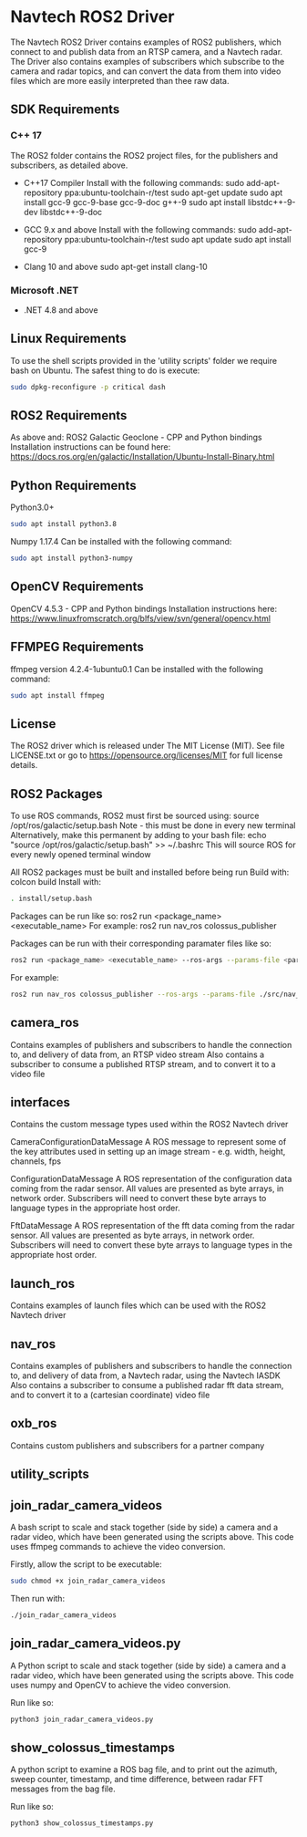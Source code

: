 # Navtech ROS2 Driver

The Navtech ROS2 Driver contains examples of ROS2 publishers, which connect to and publish data from an RTSP camera, and a Navtech radar. The Driver also contains examples of subscribers which subscribe to the camera and radar topics, and can convert the data from them into video files which are more easily interpreted than thee raw data.

## SDK Requirements

### C++ 17

The ROS2 folder contains the ROS2 project files, for the publishers and subscribers, as detailed above.

* C++17 Compiler
Install with the following commands:
sudo add-apt-repository ppa:ubuntu-toolchain-r/test
sudo apt-get update
sudo apt install gcc-9 gcc-9-base gcc-9-doc g++-9
sudo apt install libstdc++-9-dev libstdc++-9-doc 

* GCC 9.x and above
Install with the following commands:
sudo add-apt-repository ppa:ubuntu-toolchain-r/test
sudo apt update
sudo apt install gcc-9

* Clang 10 and above
sudo apt-get install clang-10

### Microsoft .NET
* .NET 4.8 and above

## Linux Requirements
To use the shell scripts provided in the 'utility scripts' folder we require bash on Ubuntu. The safest thing to do is execute:

```bash
sudo dpkg-reconfigure -p critical dash
```

## ROS2 Requirements
As above and:
ROS2 Galactic Geoclone - CPP and Python bindings
Installation instructions can be found here: https://docs.ros.org/en/galactic/Installation/Ubuntu-Install-Binary.html

## Python Requirements
Python3.0+

```bash
sudo apt install python3.8
```

Numpy 1.17.4
Can be installed with the following command:

```bash
sudo apt install python3-numpy
```

## OpenCV Requirements
OpenCV 4.5.3 - CPP and Python bindings
Installation instructions here: https://www.linuxfromscratch.org/blfs/view/svn/general/opencv.html

## FFMPEG Requirements
ffmpeg version 4.2.4-1ubuntu0.1
Can be installed with the following command:

```bash
sudo apt install ffmpeg
```

## License

The ROS2 driver which is released under The MIT License (MIT).
See file LICENSE.txt or go to <https://opensource.org/licenses/MIT> for full license details.

## ROS2 Packages

To use ROS commands, ROS2 must first be sourced using: source /opt/ros/galactic/setup.bash
Note - this must be done in every new terminal
Alternatively, make this permanent by adding to your bash file: echo "source /opt/ros/galactic/setup.bash" >> ~/.bashrc
This will source ROS for every newly opened terminal window

All ROS2 packages must be built and installed before being run
Build with: colcon build
Install with: 

```bash
. install/setup.bash
```

Packages can be run like so: ros2 run <package_name> <executable_name>
For example: ros2 run nav_ros colossus_publisher

Packages can be run with their corresponding paramater files like so:

```bash
ros2 run <package_name> <executable_name> --ros-args --params-file <params_file_path>
```
For example:

```bash
ros2 run nav_ros colossus_publisher --ros-args --params-file ./src/nav_ros/config/colossus_publisher.yaml
```

## camera_ros

Contains examples of publishers and subscribers to handle the connection to, and delivery of data from, an RTSP video stream
Also contains a subscriber to consume a published RTSP stream, and to convert it to a video file

## interfaces

Contains the custom message types used within the ROS2 Navtech driver

CameraConfigurationDataMessage
A ROS message to represent some of the key attributes used in setting up an image stream - e.g. width, height, channels, fps

ConfigurationDataMessage
A ROS representation of the configuration data coming from the radar sensor. All values are presented as byte arrays, in network order.
Subscribers will need to convert these byte arrays to language types in the appropriate host order.

FftDataMessage
A ROS representation of the fft data coming from the radar sensor. All values are presented as byte arrays, in network order.
Subscribers will need to convert these byte arrays to language types in the appropriate host order.

## launch_ros

Contains examples of launch files which can be used with the ROS2 Navtech driver

## nav_ros

Contains examples of publishers and subscribers to handle the connection to, and delivery of data from, a Navtech radar, using the Navtech IASDK
Also contains a subscriber to consume a published radar fft data stream, and to convert it to a (cartesian coordinate) video file

## oxb_ros

Contains custom publishers and subscribers for a partner company

## utility_scripts

## join_radar_camera_videos

A bash script to scale and stack together (side by side) a camera and a radar video, which have been generated using the scripts above. This code uses ffmpeg commands to achieve the video conversion.

Firstly, allow the script to be executable: 

```bash
sudo chmod +x join_radar_camera_videos
```

Then run with: 

```bash
./join_radar_camera_videos
```

## join_radar_camera_videos.py

A Python script to scale and stack together (side by side) a camera and a radar video, which have been generated using the scripts above. This code uses numpy and OpenCV to achieve the video conversion.

Run like so: 

```bash
python3 join_radar_camera_videos.py
```

## show_colossus_timestamps

A python script to examine a ROS bag file, and to print out the azimuth, sweep counter, timestamp, and time difference, between radar FFT messages from the bag file.

Run like so: 

```bash
python3 show_colossus_timestamps.py
```